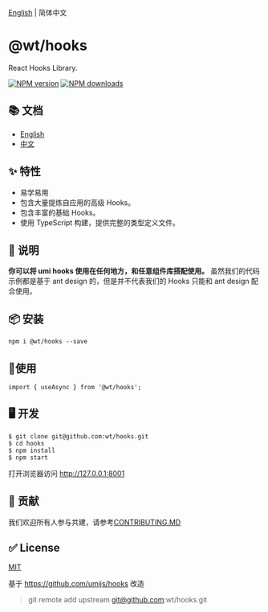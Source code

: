 [English](./README.md) | 简体中文

# @wt/hooks

React Hooks Library.

[![NPM version][image-1]][1] [![NPM downloads][image-2]][2]

## 📚 文档

* [English](https://hooks.umijs.org/)
* [中文](https://hooks.umijs.org/zh-cn/)

## ✨ 特性

* 易学易用
* 包含大量提炼自应用的高级 Hooks。
* 包含丰富的基础 Hooks。
* 使用 TypeScript 构建，提供完整的类型定义文件。

## 📣 说明

**你可以将 umi hooks 使用在任何地方，和任意组件库搭配使用。**
虽然我们的代码示例都是基于 ant design 的，但是并不代表我们的 Hooks 只能和 ant design 配合使用。


## 📦 安装

```
npm i @wt/hooks --save
```

## 🔨使用

```
import { useAsync } from '@wt/hooks';
```

## 🖥 开发

```
$ git clone git@github.com:wt/hooks.git
$ cd hooks
$ npm install
$ npm start
```
打开浏览器访问 http://127.0.0.1:8001

## 🤝 贡献

我们欢迎所有人参与共建，请参考[CONTRIBUTING.MD](https://github.com/wetrial/hooks/blob/master/CONTRIBUTING.MD)

## ✅ License

[MIT](https://github.com/umijs/umi/blob/master/LICENSE)

[1]:	https://www.npmjs.com/package/wetrial/hooks
[2]:	https://npmjs.org/package/wetrial/hooks

[image-1]:	https://img.shields.io/npm/v/wetrial/hooks.svg?style=flat
[image-2]:	https://img.shields.io/npm/dm/wetrial/hooks.svg?style=flat

基于  https://github.com/umijs/hooks 改造
> git remote add upstream git@github.com:wt/hooks.git
